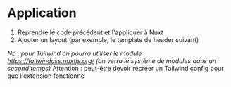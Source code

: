 # Application

1. Reprendre le code précédent et l'appliquer à Nuxt
2. Ajouter un layout (par exemple, le template de header suivant)

*Nb : pour Tailwind on pourra utiliser le module https://tailwindcss.nuxtjs.org/ (on verra le système de modules dans un second temps)*
Attention : peut-être devoir recréer un Tailwind config pour que l'extension fonctionne

